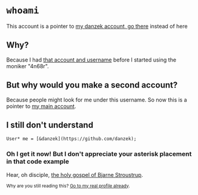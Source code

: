 # `whoami`

This account is a pointer to [my danzek account, go there](https://github.com/danzek) instead of here

## Why?

Because I had [that account and username](https://github.com/danzek) before I started using the moniker "4n68r".

## But why would you make a second account?

Because people might look for me under this username. So now this is a pointer to [my main account](https://github.com/danzek).

## I still don't understand

    User* me = [&danzek](https://github.com/danzek);

### Oh I get it now! But I don't appreciate your asterisk placement in that code example

Hear, oh disciple, [the holy gospel of Bjarne Stroustrup](http://www.stroustrup.com/bs_faq2.html#whitespace).

<sub>Why are you still reading this? [Go to my real profile already](https://github.com/danzek).</sub>
